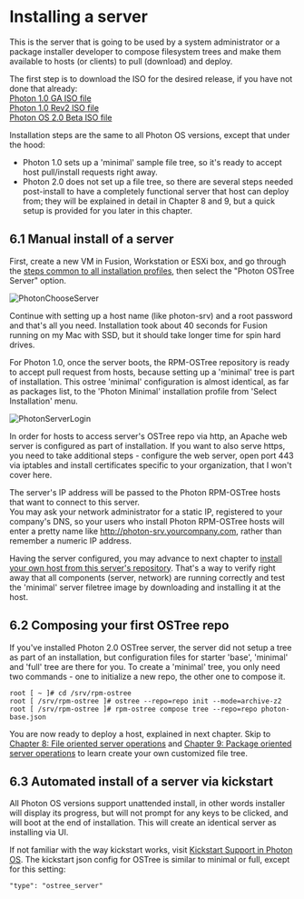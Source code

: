 # Installing a server

This is the server that is going to be used by a system administrator or a package installer developer to compose filesystem trees and make them available to hosts (or clients) to pull (download) and deploy.  

The first step is to download the ISO for the desired release, if you have not done that already:  
[Photon 1.0 GA ISO file](https://bintray.com/artifact/download/vmware/photon/photon-1.0-13c08b6.iso)  
[Photon 1.0 Rev2 ISO file](https://bintray.com/artifact/download/vmware/photon/photon-1.0-62c543d.iso)  
[Photon OS 2.0 Beta ISO file](https://bintray.com/vmware/photon/download_file?file_path=2.0%2FBeta%2Fiso%2Fphoton-2.0-8553d58.iso)  

Installation steps are the same to all Photon OS versions, except that under the hood:
* Photon 1.0 sets up a 'minimal' sample file tree, so it's ready to accept host pull/install requests right away.
* Photon 2.0 does not set up a file tree, so there are several steps needed post-install to have a completely functional server that host can deploy from; they will be explained in detail in Chapter 8 and 9, but a quick setup is provided for you later in this chapter.  

## 6.1 Manual install of a server
First, create a new VM in Fusion, Workstation or ESXi box, and go through the [steps common to all installation profiles](Running-Project-Photon-on-Fusion.md), then select the "Photon OSTree Server" option.

![PhotonChooseServer](https://cloud.githubusercontent.com/assets/13158414/14802949/1c5f92b8-0b0a-11e6-8d69-96e62218dfcb.png)

Continue with setting up a host name (like photon-srv) and a root password and that's all you need. Installation took about 40 seconds for Fusion running on my Mac with SSD, but it should take longer time for spin hard drives.  

For Photon 1.0, once the server boots, the RPM-OSTree repository is ready to accept pull request from hosts, because setting up a 'minimal' tree is part of installation. This ostree 'minimal' configuration is almost identical, as far as packages list, to the 'Photon Minimal' installation profile from 'Select Installation' menu. 

![PhotonServerLogin](https://cloud.githubusercontent.com/assets/13158414/14802957/2f5ed7e8-0b0a-11e6-960d-04c6202b0c4e.png)


In order for hosts to access server's OSTree repo via http, an Apache web server is configured as part of installation. If you want to also serve https, you need to take additional steps - configure the web server, open port 443 via iptables and install certificates specific to your organization, that I won't cover here.  

The server's IP address will be passed to the Photon RPM-OSTree hosts that want to connect to this server.  
You may ask your network administrator for a static IP, registered to your company's DNS, so your users who install Photon RPM-OSTree hosts will enter a pretty name like http://photon-srv.yourcompany.com, rather than remember a numeric IP address.

Having the server configured, you may advance to next chapter to [install your own host from this server's repository](Photon-RPM-OSTree-7-Installing-a-host-against-a-custom-server-repository.md). That's a way to verify right away that all components (server, network) are running correctly and test the 'minimal' server filetree image by downloading and installing it at the host.

## 6.2 Composing your first OSTree repo
If you've installed Photon 2.0 OSTree server, the server did not setup a tree as part of an installation, but configuration files for starter 'base', 'minimal' and 'full' tree are there for you. To create a 'minimal' tree, you only need two commands - one to initialize a new repo, the other one to compose it.
```
root [ ~ ]# cd /srv/rpm-ostree
root [ /srv/rpm-ostree ]# ostree --repo=repo init --mode=archive-z2
root [ /srv/rpm-ostree ]# rpm-ostree compose tree --repo=repo photon-base.json
```
You are now ready to deploy a host, explained in next chapter. Skip to [Chapter 8: File oriented server operations](Photon-RPM-OStree-8-File-oriented-server-operations.md) and [Chapter 9: Package oriented server operations](Photon-RPM-OSTree-9-Package-oriented-server-operations.md) to learn create your own customized file tree.   

## 6.3 Automated install of a server via kickstart
All Photon OS versions support unattended install, in other words installer will display its progress, but will not prompt for any keys to be clicked, and will boot at the end of installation. This will create an identical server as installing via UI.

If not familiar with the way kickstart works, visit [Kickstart Support in Photon OS](kickstart.md). The kickstart json config for OSTree is similar to minimal or full, except for this setting:  
```
"type": "ostree_server"
```

